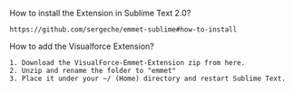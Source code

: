 How to install the Extension in Sublime Text 2.0?

	https://github.com/sergeche/emmet-sublime#how-to-install

How to add the Visualforce Extension?

	1. Download the VisualForce-Emmet-Extension zip from here.
	2. Unzip and rename the folder to "emmet"
	3. Place it under your ~/ (Home) directory and restart Sublime Text.
